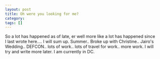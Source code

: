 ```yaml
---
layout: post
title: Oh were you looking for me?
category: 
tags: []
---
```



So a lot has happened as of late, er well more like a lot has happened since I last wrote here.... I will sum up.  Summer.. Broke up with Christine.. Jairo's Wedding.. DEFCON.. lots of work.. lots of travel for work.. more work.  I will try and write more later.  I am currently in DC.
